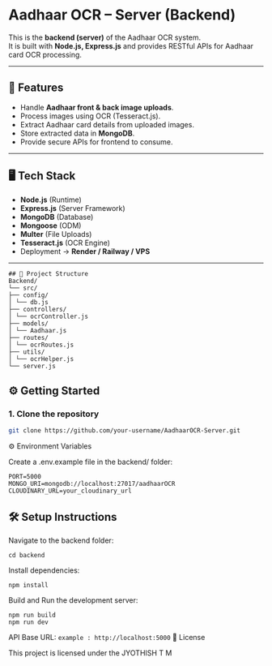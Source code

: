 # Aadhaar OCR – Server (Backend)

This is the **backend (server)** of the Aadhaar OCR system.  
It is built with **Node.js, Express.js** and provides RESTful APIs for Aadhaar card OCR processing.  

---

## 🚀 Features

- Handle **Aadhaar front & back image uploads**.  
- Process images using OCR (Tesseract.js).  
- Extract Aadhaar card details from uploaded images.  
- Store extracted data in **MongoDB**.  
- Provide secure APIs for frontend to consume.  

---

## 🖥️ Tech Stack

- **Node.js** (Runtime)  
- **Express.js** (Server Framework)  
- **MongoDB** (Database)  
- **Mongoose** (ODM)  
- **Multer** (File Uploads)  
- **Tesseract.js** (OCR Engine)  
- Deployment → **Render / Railway / VPS**  

---
```
## 📂 Project Structure
Backend/
└── src/
├── config/
│ └── db.js
├── controllers/
│ └── ocrController.js
├── models/
│ └── Aadhaar.js
├── routes/
│ └── ocrRoutes.js
├── utils/
│ └── ocrHelper.js
└── server.js
```

## ⚙️ Getting Started

### 1. Clone the repository

```bash
git clone https://github.com/your-username/AadhaarOCR-Server.git
```
⚙️ Environment Variables

Create a .env.example file in the backend/ folder:
```env.examlpe
PORT=5000
MONGO_URI=mongodb://localhost:27017/aadhaarOCR
CLOUDINARY_URL=your_cloudinary_url
```
## 🛠️ Setup Instructions

Navigate to the backend folder:
```
cd backend
```
Install dependencies:
```
npm install
```

Build and Run the development server:
```
npm run build
npm run dev
```

API Base URL:
``
example : http://localhost:5000
``
📄 License

This project is licensed under the JYOTHISH T M




